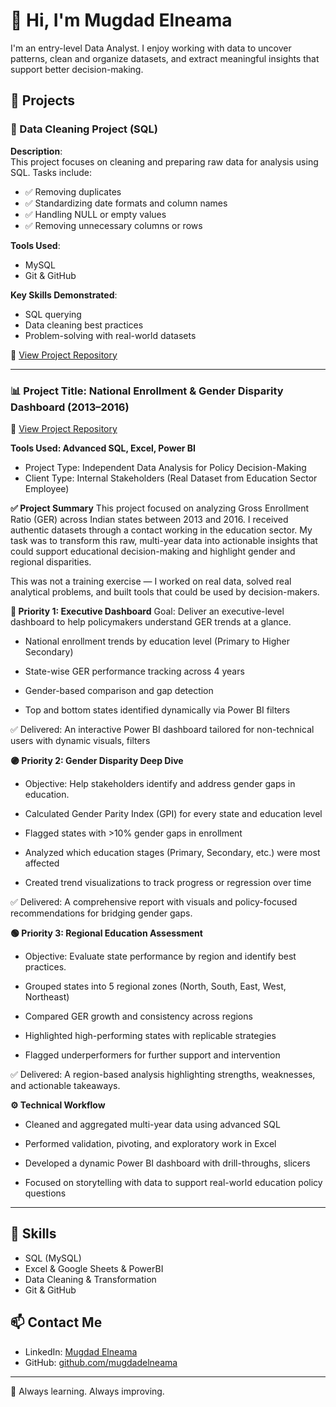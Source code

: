 # 👋 Hi, I'm Mugdad Elneama

I'm an entry-level Data Analyst. I enjoy working with data to uncover patterns, clean and organize datasets, and extract meaningful insights that support better decision-making.

## 📂 Projects

### 🧹 Data Cleaning Project (SQL)

**Description**:  
This project focuses on cleaning and preparing raw data for analysis using SQL. Tasks include:

- ✅ Removing duplicates  
- ✅ Standardizing date formats and column names  
- ✅ Handling NULL or empty values  
- ✅ Removing unnecessary columns or rows  

**Tools Used**:  
- MySQL  
- Git & GitHub  

**Key Skills Demonstrated**:  
- SQL querying  
- Data cleaning best practices  
- Problem-solving with real-world datasets

📌 [View Project Repository](https://github.com/mugdadelneama/data-_cleaning_-project)


---

### 📊 Project Title: National Enrollment & Gender Disparity Dashboard (2013–2016)

📌 [View Project Repository](https://github.com/mugdadelneama/gross-enrollment-ratio-analysis-project/tree/main)

**Tools Used: Advanced SQL, Excel, Power BI**
- Project Type: Independent Data Analysis for Policy Decision-Making
- Client Type: Internal Stakeholders (Real Dataset from Education Sector Employee)

**✅ Project Summary**
This project focused on analyzing Gross Enrollment Ratio (GER) across Indian states between 2013 and 2016. I received authentic datasets through a contact working in the education sector. My task was to transform this raw, multi-year data into actionable insights that could support educational decision-making and highlight gender and regional disparities.

This was not a training exercise — I worked on real data, solved real analytical problems, and built tools that could be used by decision-makers.


**🔵 Priority 1: Executive Dashboard**
Goal: Deliver an executive-level dashboard to help policymakers understand GER trends at a glance.

- National enrollment trends by education level (Primary to Higher Secondary)

- State-wise GER performance tracking across 4 years

- Gender-based comparison and gap detection

- Top and bottom states identified dynamically via Power BI filters

✅ Delivered: An interactive Power BI dashboard tailored for non-technical users with dynamic visuals, filters



**🟣 Priority 2: Gender Disparity Deep Dive**
- Objective: Help stakeholders identify and address gender gaps in education.

- Calculated Gender Parity Index (GPI) for every state and education level

- Flagged states with >10% gender gaps in enrollment

- Analyzed which education stages (Primary, Secondary, etc.) were most affected

- Created trend visualizations to track progress or regression over time

✅ Delivered: A comprehensive report with visuals and policy-focused recommendations for bridging gender gaps.



**🟢 Priority 3: Regional Education Assessment**

- Objective: Evaluate state performance by region and identify best practices.

- Grouped states into 5 regional zones (North, South, East, West, Northeast)

- Compared GER growth and consistency across regions

- Highlighted high-performing states with replicable strategies

- Flagged underperformers for further support and intervention

✅ Delivered: A region-based analysis highlighting strengths, weaknesses, and actionable takeaways.


**⚙️ Technical Workflow**

- Cleaned and aggregated multi-year data using advanced SQL

- Performed validation, pivoting, and exploratory work in Excel

- Developed a dynamic Power BI dashboard with drill-throughs, slicers

- Focused on storytelling with data to support real-world education policy questions


---

## 🔧 Skills

- SQL (MySQL)
- Excel & Google Sheets & PowerBI
- Data Cleaning & Transformation
- Git & GitHub

## 📫 Contact Me

- LinkedIn: [Mugdad Elneama](https://www.linkedin.com/in/mugdad-elneama-249a5a228/)
- GitHub: [github.com/mugdadelneama](https://github.com/mugdadelneama)

---

🚀 Always learning. Always improving.
